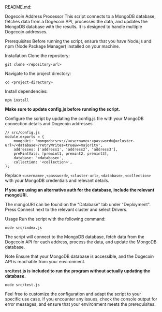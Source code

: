 
README.md:

Dogecoin Address Processor
This script connects to a MongoDB database, fetches data from a Dogecoin API, processes the data, and updates the MongoDB database with the results. It is designed to handle multiple Dogecoin addresses.

Prerequisites
Before running the script, ensure that you have Node.js and npm (Node Package Manager) installed on your machine.

Installation
Clone the repository:

```
git clone <repository-url>
```
Navigate to the project directory:

```
cd <project-directory>
```
Install dependencies:

```
npm install
```
**Make sure to update config.js before running the script.**

Configure the script by updating the config.js file with your MongoDB connection details and Dogecoin addresses.

```
// src/config.js
module.exports = {
    mongoUri: 'mongodb+srv://<username>:<password>@<cluster-url>/<database>?retryWrites=true&w=majority',
    addresses: ['address1', 'address2', 'address3'],
    preMintVals: [premint1, premint2, premint3],
    database: '<database>',
    collection: '<collection>',
};
```
Replace `<username>` ,`<password>`, `<cluster-url>`, `<database>`, `<collection>` with your MongoDB credentials and relevant details.

**If you are using an alternative auth for the database, include the relevant mongoURI.**

The mongoURI can be found on the "Database" tab under "Deployment". Press Connect next to the relevant cluster and select Drivers.

Usage
Run the script with the following command:

```
node src/index.js
```
The script will connect to the MongoDB database, fetch data from the Dogecoin API for each address, process the data, and update the MongoDB database.

Note
Ensure that your MongoDB database is accessible, and the Dogecoin API is reachable from your environment.

**src/test.js is included to run the program without actually updating the database.**

```
node src/test.js
```

Feel free to customize the configuration and adapt the script to your specific use case. If you encounter any issues, check the console output for error messages, and ensure that your environment meets the prerequisites.
